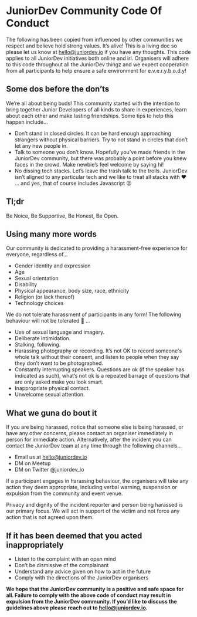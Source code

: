 # JuniorDev Community Code Of Conduct

The following has been copied from influenced by other communities we respect and believe hold strong values. It’s alive! This is a living doc so please let us know at hello@juniordev.io if you have any thoughts. This code applies to all JuniorDev initiatives both online and irl. Organisers will adhere to this code throughout all the JuniorDev thingz and we expect cooperation from all participants to help ensure a safe environment for e.v.e.r.y.b.o.d.y!

## Some dos before the don’ts

We’re all about being buds! This community started with the intention to bring together Junior Developers of all kinds to share in experiences, learn about each other and make lasting friendships. Some tips to help this happen include…

* Don’t stand in closed circles. It can be hard enough approaching strangers without physical barriers. Try to not stand in circles that don’t let any new people in.
* Talk to someone you don’t know. Hopefully you’ve made friends in the JuniorDev community, but there was probably a point before you knew faces in the crowd. Make newbie’s feel welcome by saying hi!
* No dissing tech stacks. Let’s leave the trash talk to the trolls. JuniorDev isn’t aligned to any particular tech and we like to treat all stacks with :heart: ... and yes, that of course includes Javascript :stuck_out_tongue_closed_eyes:

## Tl;dr

Be Noice, Be Supportive, Be Honest, Be Open.

## Using many more words

Our community is dedicated to providing a harassment-free experience for everyone, regardless of…

* Gender identity and expression
* Age 
* Sexual orientation
* Disability
* Physical appearance, body size, race, ethnicity
* Religion (or lack thereof)
* Technology choices

We do not tolerate harassment of participants in any form! The following behaviour will not be tolerated :no_good: ...

* Use of sexual language and imagery.
* Deliberate intimidation.
* Stalking, following.
* Harassing photography or recording. It’s not OK to record someone's whole talk without their consent, and listen to people when they say they don’t want to be photographed.
* Constantly interrupting speakers. Questions are ok (if the speaker has indicated as such), what’s not ok is a repeated barrage of questions that are only asked make you look smart.
* Inappropriate physical contact.
* Unwelcome sexual attention.

## What we guna do bout it

If you are being harassed, notice that someone else is being harassed, or have any other concerns, please contact an organiser immediately in person for immediate action. Alternatively, after the incident you can contact the JuniorDev team at any time through the following channels…

* Email us at hello@juniordev.io
* DM on Meetup
* DM on Twitter @juniordev_io

If a participant engages in harassing behaviour, the organisers will take any action they deem appropriate, including verbal warning, suspension or expulsion from the community and event venue.

Privacy and dignity of the incident reporter and person being harassed is our primary focus. We will act in support of the victim and not force any action that is not agreed upon them.  

## If it has been deemed that you acted inappropriately

* Listen to the complaint with an open mind
* Don’t be dismissive of the complainant 
* Understand any advice given on how to act in the future
* Comply with the directions of the JuniorDev organisers

**We hope that the JuniorDev community is a positive and safe space for all. Failure to comply with the above code of conduct may result in expulsion from the JuniorDev community. If you’d like to discuss the guidelines above please reach out to hello@juniordev.io.**
